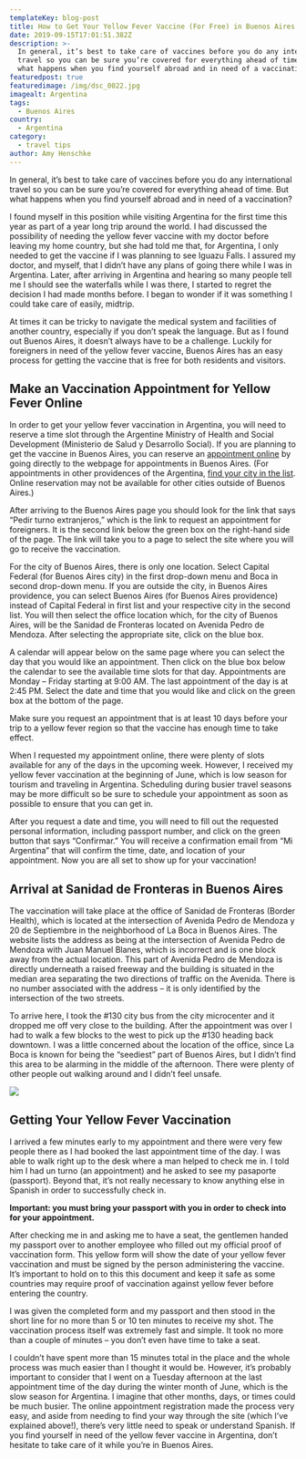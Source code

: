 ```yaml
---
templateKey: blog-post
title: How to Get Your Yellow Fever Vaccine (For Free) in Buenos Aires
date: 2019-09-15T17:01:51.382Z
description: >-
  In general, it’s best to take care of vaccines before you do any international
  travel so you can be sure you’re covered for everything ahead of time. But
  what happens when you find yourself abroad and in need of a vaccination? 
featuredpost: true
featuredimage: /img/dsc_0022.jpg
imagealt: Argentina
tags:
  - Buenos Aires
country:
  - Argentina
category:
  - travel tips
author: Amy Henschke
---
```

In general, it’s best to take care of vaccines before you do any international travel so you can be sure you’re covered for everything ahead of time. But what happens when you find yourself abroad and in need of a vaccination? 

I found myself in this position while visiting Argentina for the first time this year as part of a year long trip around the world. I had discussed the possibility of needing the yellow fever vaccine with my doctor before leaving my home country, but she had told me that, for Argentina, I only needed to get the vaccine if I was planning to see Iguazu Falls. I assured my doctor, and myself, that I didn’t have any plans of going there while I was in Argentina. Later, after arriving in Argentina and hearing so many people tell me I should see the waterfalls while I was there, I started to regret the decision I had made months before. I began to wonder if it was something I could take care of easily, midtrip. 

At times it can be tricky to navigate the medical system and facilities of another country, especially if you don’t speak the language. But as I found out Buenos Aires, it doesn’t always have to be a challenge. Luckily for foreigners in need of the yellow fever vaccine, Buenos Aires has an easy process for getting the vaccine that is free for both residents and visitors.

## Make an Vaccination Appointment for Yellow Fever Online

In order to get your yellow fever vaccination in Argentina, you will need to reserve a time slot through the Argentine Ministry of Health and Social Development (Ministerio de Salud y Desarrollo Social). If you are planning to get the vaccine in Buenos Aires, you can reserve an [appointment online](https://www.argentina.gob.ar/vacunarse-contra-la-fiebre-amarilla) by going directly to the webpage for appointments in Buenos Aires. (For appointments in other providences of the Argentina, [find your city in the list](https://www.argentina.gob.ar/salud/viajeros/vacunatoriosfiebreamarilla). Online reservation may not be available for other cities outside of Buenos Aires.) 

After arriving to the Buenos Aires page you should look for the link that says “Pedir turno extranjeros,” which is the link to request an appointment for foreigners. It is the second link below the green box on the right-hand side of the page. The link will take you to a page to select the site where you will go to receive the vaccination. 

For the city of Buenos Aires, there is only one location. Select Capital Federal (for Buenos Aires city) in the first drop-down menu and Boca in second drop-down menu. If you are outside the city, in Buenos Aires providence, you can select Buenos Aires (for Buenos Aires providence) instead of Capital Federal in first list and your respective city in the second list. You will then select the office location which, for the city of Buenos Aires, will be the Sanidad de Fronteras located on Avenida Pedro de Mendoza. After selecting the appropriate site, click on the blue box. 

A calendar will appear below on the same page where you can select the day that you would like an appointment. Then click on the blue box below the calendar to see the available time slots for that day. Appointments are Monday – Friday starting at 9:00 AM. The last appointment of the day is at 2:45 PM. Select the date and time that you would like and click on the green box at the bottom of the page.

Make sure you request an appointment that is at least 10 days before your trip to a yellow fever region so that the vaccine has enough time to take effect. 

When I requested my appointment online, there were plenty of slots available for any of the days in the upcoming week. However, I received my yellow fever vaccination at the beginning of June, which is low season for tourism and traveling in Argentina. Scheduling during busier travel seasons may be more difficult so be sure to schedule your appointment as soon as possible to ensure that you can get in.

After you request a date and time, you will need to fill out the requested personal information, including passport number, and click on the green button that says “Confirmar.” You will receive a confirmation email from “Mi Argentina” that will confirm the time, date, and location of your appointment. Now you are all set to show up for your vaccination!

## Arrival at Sanidad de Fronteras in Buenos Aires 

The vaccination will take place at the office of Sanidad de Fronteras (Border Health), which is located at the intersection of Avenida Pedro de Mendoza y 20 de Septiembre in the neighborhood of La Boca in Buenos Aires. The website lists the address as being at the intersection of Avenida Pedro de Mendoza with Juan Manuel Blanes, which is incorrect and is one block away from the actual location. This part of Avenida Pedro de Mendoza is directly underneath a raised freeway and the building is situated in the median area separating the two directions of traffic on the Avenida. There is no number associated with the address – it is only identified by the intersection of the two streets.

To arrive here, I took the #130 city bus from the city microcenter and it dropped me off very close to the building. After the appointment was over I had to walk a few blocks to the west to pick up the #130 heading back downtown. I was a little concerned about the location of the office, since La Boca is known for being the “seediest” part of Buenos Aires, but I didn’t find this area to be alarming in the middle of the afternoon. There were plenty of other people out walking around and I didn’t feel unsafe.   

![](/img/vaccination-2722937_1920.jpg)

## Getting Your Yellow Fever Vaccination

I arrived a few minutes early to my appointment and there were very few people there as I had booked the last appointment time of the day. I was able to walk right up to the desk where a man helped to check me in. I told him I had un turno (an appointment) and he asked to see my pasaporte (passport). Beyond that, it’s not really necessary to know anything else in Spanish in order to successfully check in.

**Important: you must bring your passport with you in order to check into for your appointment.**

After checking me in and asking me to have a seat, the gentlemen handed my passport over to another employee who filled out my official proof of vaccination form. This yellow form will show the date of your yellow fever vaccination and must be signed by the person administering the vaccine. It’s important to hold on to this this document and keep it safe as some countries may require proof of vaccination against yellow fever before entering the country.

I was given the completed form and my passport and then stood in the short line for no more than 5 or 10 ten minutes to receive my shot. The vaccination process itself was extremely fast and simple. It took no more than a couple of minutes – you don’t even have time to take a seat.

I couldn’t have spent more than 15 minutes total in the place and the whole process was much easier than I thought it would be. However, it’s probably important to consider that I went on a Tuesday afternoon at the last appointment time of the day during the winter month of June, which is the slow season for Argentina. I imagine that other months, days, or times could be much busier. The online appointment registration made the process very easy, and aside from needing to find your way through the site (which I’ve explained above!), there’s very little need to speak or understand Spanish. If you find yourself in need of the yellow fever vaccine in Argentina, don’t hesitate to take care of it while you’re in Buenos Aires.
